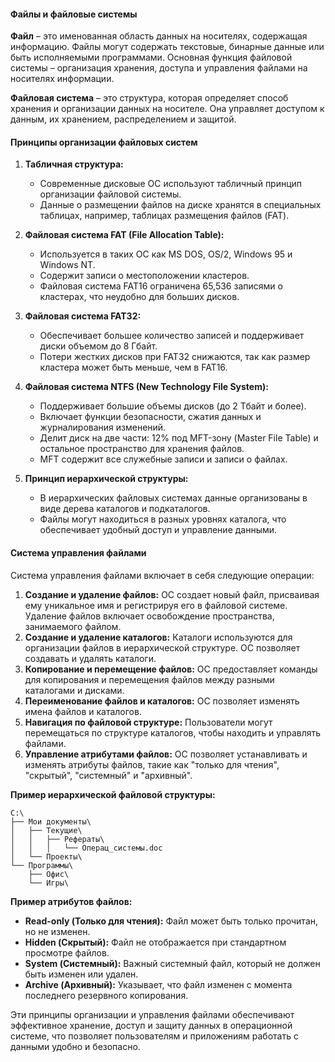 #### Файлы и файловые системы

**Файл** – это именованная область данных на носителях, содержащая информацию. Файлы могут содержать текстовые, бинарные данные или быть исполняемыми программами. Основная функция файловой системы – организация хранения, доступа и управления файлами на носителях информации.

**Файловая система** – это структура, которая определяет способ хранения и организации данных на носителе. Она управляет доступом к данным, их хранением, распределением и защитой.

#### Принципы организации файловых систем

1. **Табличная структура:**
   - Современные дисковые ОС используют табличный принцип организации файловой системы.
   - Данные о размещении файлов на диске хранятся в специальных таблицах, например, таблицах размещения файлов (FAT).

2. **Файловая система FAT (File Allocation Table):**
   - Используется в таких ОС как MS DOS, OS/2, Windows 95 и Windows NT.
   - Содержит записи о местоположении кластеров.
   - Файловая система FAT16 ограничена 65,536 записями о кластерах, что неудобно для больших дисков.

3. **Файловая система FAT32:**
   - Обеспечивает большее количество записей и поддерживает диски объемом до 8 Гбайт.
   - Потери жестких дисков при FAT32 снижаются, так как размер кластера может быть меньше, чем в FAT16.

4. **Файловая система NTFS (New Technology File System):**
   - Поддерживает большие объемы дисков (до 2 Тбайт и более).
   - Включает функции безопасности, сжатия данных и журналирования изменений.
   - Делит диск на две части: 12% под MFT-зону (Master File Table) и остальное пространство для хранения файлов.
   - MFT содержит все служебные записи и записи о файлах.

5. **Принцип иерархической структуры:**
   - В иерархических файловых системах данные организованы в виде дерева каталогов и подкаталогов.
   - Файлы могут находиться в разных уровнях каталога, что обеспечивает удобный доступ и управление данными.

#### Система управления файлами

Система управления файлами включает в себя следующие операции:
1. **Создание и удаление файлов:** ОС создает новый файл, присваивая ему уникальное имя и регистрируя его в файловой системе. Удаление файлов включает освобождение пространства, занимаемого файлом.
2. **Создание и удаление каталогов:** Каталоги используются для организации файлов в иерархической структуре. ОС позволяет создавать и удалять каталоги.
3. **Копирование и перемещение файлов:** ОС предоставляет команды для копирования и перемещения файлов между разными каталогами и дисками.
4. **Переименование файлов и каталогов:** ОС позволяет изменять имена файлов и каталогов.
5. **Навигация по файловой структуре:** Пользователи могут перемещаться по структуре каталогов, чтобы находить и управлять файлами.
6. **Управление атрибутами файлов:** ОС позволяет устанавливать и изменять атрибуты файлов, такие как "только для чтения", "скрытый", "системный" и "архивный".

**Пример иерархической файловой структуры:**
```
C:\
├── Мои документы\
│   ├── Текущие\
│   │   ├── Рефераты\
│   │   │   └── Операц_системы.doc
│   └── Проекты\
└── Программы\
    ├── Офис\
    └── Игры\
```

**Пример атрибутов файлов:**
- **Read-only (Только для чтения):** Файл может быть только прочитан, но не изменен.
- **Hidden (Скрытый):** Файл не отображается при стандартном просмотре файлов.
- **System (Системный):** Важный системный файл, который не должен быть изменен или удален.
- **Archive (Архивный):** Указывает, что файл изменен с момента последнего резервного копирования.

Эти принципы организации и управления файлами обеспечивают эффективное хранение, доступ и защиту данных в операционной системе, что позволяет пользователям и приложениям работать с данными удобно и безопасно.